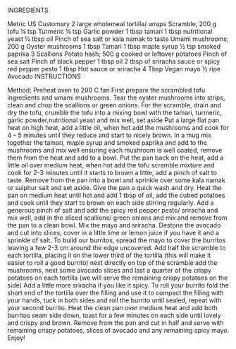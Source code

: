 INGREDIENTS
 
Metric
US Customary
2 large wholemeal tortilla/ wraps
Scramble;
200 g tofu
¼ tsp Turmeric
¼ tsp Garlic powder
1 tbsp tamari
1 tbsp nutritional yeast
½ tbsp oil
Pinch of sea salt or kala namak to taste
Umami mushrooms;
200 g Oyster mushrooms
1 tbsp Tamari
1 tbsp maple syrup
½ tsp smoked paprika
3 Scallions
Potato hash;
500 g cooked or leftover potatoes
Pinch of sea salt
Pinch of black pepper
1 tbsp oil
2 tbsp of sriracha sauce or spicy red pepper pesto
1 tbsp Hot sauce or sriracha
4 Tbsp Vegan mayo
½ ripe Avocado
INSTRUCTIONS
 
Method;
Preheat oven to 200 C fan
First prepare the scrambled tofu ingredients and umami mushrooms.
Tear the oyster mushrooms into strips, clean and chop the scallions or green onions.
For the scramble, drain and dry the tofu, crumble the tofu into a mixing bowl with the tamari, turmeric, garlic powder,nutritional yeast and mix well, set aside
Put a large flat pan heat on high heat, add a little oil, when hot add the mushrooms and cook for 4 – 5 minutes until they reduce and start to nicely brown. 
In a mug mix together the tamari, maple syrup and smoked paprika and add to the mushrooms and mix well ensuring each mushroom is well coated,
remove them from the heat and add to a bowl.
Put the pan back on the heat, add a little oil over medium heat, when hot add the tofu scramble mixture and cook for 2-3 minutes until it starts to brown a little, 
add a pinch of salt to taste. Remove from the pan into a bowl and sprinkle over some kala namak or sulphur salt and set aside. 
Give the pan a quick wash and dry.
Heat the pan on medium heat until hot and add 1 tbsp of oil, add the cubed potatoes and cook until they start to brown on each side stirring regularly. 
Add a generous pinch of salt and add the spicy red pepper pesto/ sriracha and mix well, add in the sliced scallions/ green onions and mix and 
remove from the pan to a clean bowl.
Mix the mayo and sriracha. Destone the avocado and cut into slices, cover in a little lime or lemon juice if you have it and a sprinkle of salt.
To build our burritos, spread the mayo to cover the burritos leaving a few 2-3 cm around the edge uncovered. Add half the scramble to each tortilla, 
placing it on the lower third of the tortilla (this will make it easier to roll a good burrito) next directly on top of the scramble add the mushrooms, 
next some avocado slices and last a quarter of the crispy potatoes on each tortilla (we will serve the remaining crispy potatoes on the side) 
Add a little more sriracha if you like it spicy.
To roll your burrito fold the short end of the tortilla over the filling and use it to compact the filling with your hands, 
tuck in both sides and roll the burrito until sealed, repeat with your second burrito. Heat the clean pan over medium heat and add both burritos seam side down, 
toast for a few minutes on each side until lovely and crispy and brown. Remove from the pan and cut in half and serve with remaining crispy potatoes, 
slices of avocado and any remaining spicy mayo. Enjoy!